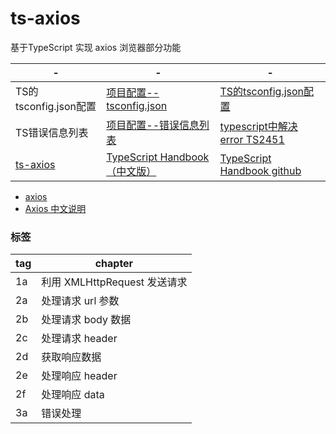 # ts-axios
基于TypeScript 实现 axios 浏览器部分功能

-|-|-|
---|---|---
TS的tsconfig.json配置 | [项目配置--tsconfig.json](https://www.tslang.cn/docs/handbook/tsconfig-json.html) | [TS的tsconfig.json配置](https://www.jianshu.com/p/6d2783f1ab51)
TS错误信息列表 | [项目配置--错误信息列表](https://www.tslang.cn/docs/handbook/error.html) | [typescript中解决 error TS2451](https://www.jianshu.com/p/78268bd9af0a)
[ts-axios](https://github.com/XueMary/ts-axios)|[TypeScript Handbook（中文版）](https://legacy.gitbook.com/book/zhongsp/typescript-handbook/details)|[TypeScript Handbook github](https://github.com/zhongsp/TypeScript)


- [axios](https://www.npmjs.com/package/axios)
- [Axios 中文说明](https://www.kancloud.cn/yunye/axios/234845)


### 标签

tag | chapter
---|---
1a | 利用 XMLHttpRequest 发送请求 
2a | 处理请求 url 参数
2b | 处理请求 body 数据
2c | 处理请求 header
2d | 获取响应数据
2e | 处理响应 header
2f | 处理响应 data
3a | 错误处理
